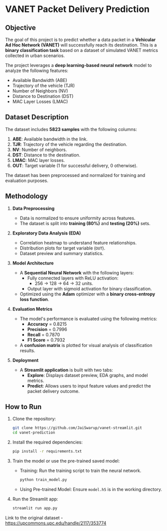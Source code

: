 
# VANET Packet Delivery Prediction  

## Objective  
The goal of this project is to predict whether a data packet in a **Vehicular Ad Hoc Network (VANET)** will successfully reach its destination. This is a **binary classification task** based on a dataset of simulated VANET metrics collected in urban scenarios.  

The project leverages a **deep learning-based neural network** model to analyze the following features:  
- Available Bandwidth (ABE)  
- Trajectory of the vehicle (TJR)  
- Number of Neighbors (NV)  
- Distance to Destination (DST)  
- MAC Layer Losses (LMAC)  

## Dataset Description  
The dataset includes **5823 samples** with the following columns:  
1. **ABE**: Available bandwidth in the link.  
2. **TJR**: Trajectory of the vehicle regarding the destination.  
3. **NV**: Number of neighbors.  
4. **DST**: Distance to the destination.  
5. **LMAC**: MAC layer losses.  
6. **OUT**: Target variable (1 for successful delivery, 0 otherwise).  

The dataset has been preprocessed and normalized for training and evaluation purposes.  

## Methodology  
1. **Data Preprocessing**  
   - Data is normalized to ensure uniformity across features.  
   - The dataset is split into **training (80%)** and **testing (20%)** sets.  

2. **Exploratory Data Analysis (EDA)**  
   - Correlation heatmap to understand feature relationships.  
   - Distribution plots for target variable (`OUT`).  
   - Dataset preview and summary statistics.  

3. **Model Architecture**  
   - A **Sequential Neural Network** with the following layers:  
     - Fully connected layers with ReLU activation:  
       - 256 -> 128 -> 64 -> 32 units.  
     - Output layer with sigmoid activation for binary classification.  
   - Optimized using the **Adam** optimizer with a **binary cross-entropy loss function**.  

4. **Evaluation Metrics**  
   - The model's performance is evaluated using the following metrics:  
     - **Accuracy**  = 0.8215
     - **Precision**  = 0.7996
     - **Recall**  = 0.7870
     - **F1 Score** = 0.7932
   - A **confusion matrix** is plotted for visual analysis of classification results.  

5. **Deployment**  
   - A **Streamlit application** is built with two tabs:  
     - **Explore**: Displays dataset preview, EDA graphs, and model metrics.  
     - **Predict**: Allows users to input feature values and predict the packet delivery outcome.  

## How to Run  
1. Clone the repository:  
   ```bash  
   git clone https://github.com/JaiSwarup/vanet-streamlit.git  
   cd vanet-prediction  
   ```  

2. Install the required dependencies:  
   ```bash  
   pip install -r requirements.txt  
   ```  

3. Train the model or use the pre-trained saved model:  
   - Training: Run the training script to train the neural network.  
     ```bash  
     python train_model.py  
     ```  
   - Using Pre-trained Model: Ensure `model.h5` is in the working directory.  

4. Run the Streamlit app:  
   ```bash  
   streamlit run app.py  
   ```  


Link to the original dataset - https://upcommons.upc.edu/handle/2117/353774
